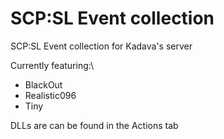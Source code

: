 # SCP:SL Event collection
SCP:SL Event collection for Kadava's server

Currently featuring:\
- BlackOut
- Realistic096
- Tiny

DLLs are can be found in the Actions tab
